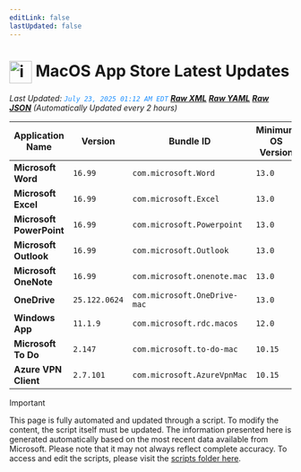 ```yaml
---
editLink: false
lastUpdated: false
---
```

# <img src="/images/App_Store_logo.png" alt="image" width="40" style="vertical-align: middle; display: inline-block;" /> MacOS App Store Latest Updates

<span class="extra-small">_Last Updated: <code style="color : dodgerblue">July 23, 2025 01:12 AM EDT</code> [**_Raw XML_**](https://github.com/cocopuff2u/MOFA/blob/main/latest_raw_files/macos_appstore_latest.xml) [**_Raw YAML_**](https://github.com/cocopuff2u/MOFA/blob/main/latest_raw_files/macos_appstore_latest.yaml) [**_Raw JSON_**](https://github.com/cocopuff2u/MOFA/blob/main/latest_raw_files/macos_appstore_latest.json)
 (Automatically Updated every 2 hours)_</span>

| Application Name | Version | Bundle ID | Minimum OS Version | Icon |
|------------------|---------|-----------|-------------------|------|
| **Microsoft Word** | `16.99` | `com.microsoft.Word` | `13.0` | <img src='https://is1-ssl.mzstatic.com/image/thumb/Purple211/v4/66/c5/4b/66c54b6b-0ea7-cd7f-e1d8-8bdc2a84eb84/MSWD.png/512x512bb.png' width='25%' height='25%' /> |
| **Microsoft Excel** | `16.99` | `com.microsoft.Excel` | `13.0` | <img src='https://is1-ssl.mzstatic.com/image/thumb/Purple211/v4/d6/d9/9f/d6d99f1e-8c67-96d9-3621-1435ebfae194/XCEL.png/512x512bb.png' width='25%' height='25%' /> |
| **Microsoft PowerPoint** | `16.99` | `com.microsoft.Powerpoint` | `13.0` | <img src='https://is1-ssl.mzstatic.com/image/thumb/Purple221/v4/d7/ea/f6/d7eaf68e-d6a2-80eb-9c5c-71024ca43246/PPT3.png/512x512bb.png' width='25%' height='25%' /> |
| **Microsoft Outlook** | `16.99` | `com.microsoft.Outlook` | `13.0` | <img src='https://is1-ssl.mzstatic.com/image/thumb/Purple211/v4/45/b8/02/45b80293-cb7c-d508-09db-e3ea56f6cf9b/Outlook.png/512x512bb.png' width='25%' height='25%' /> |
| **Microsoft OneNote** | `16.99` | `com.microsoft.onenote.mac` | `13.0` | <img src='https://is1-ssl.mzstatic.com/image/thumb/Purple211/v4/27/8d/e2/278de22f-3a78-064f-8757-59b4b880797b/OneNote.png/512x512bb.png' width='25%' height='25%' /> |
| **OneDrive** | `25.122.0624` | `com.microsoft.OneDrive-mac` | `13.0` | <img src='https://is1-ssl.mzstatic.com/image/thumb/Purple211/v4/7a/b5/36/7ab53655-3a44-6df7-b9d4-0a07026003b4/OneDrive.png/512x512bb.png' width='25%' height='25%' /> |
| **Windows App** | `11.1.9` | `com.microsoft.rdc.macos` | `12.0` | <img src='https://is1-ssl.mzstatic.com/image/thumb/Purple211/v4/a5/28/4d/a5284d7b-bb8b-07f8-bdee-4ae23603268f/AppIcon-0-0-85-220-0-0-4-0-2x.png/512x512bb.png' width='25%' height='25%' /> |
| **Microsoft To Do** | `2.147` | `com.microsoft.to-do-mac` | `10.15` | <img src='https://is1-ssl.mzstatic.com/image/thumb/Purple211/v4/27/bf/cf/27bfcf9c-3196-e934-6429-fe256e90aac2/AppIcon-Release-0-85-220-0-4-2x-sRGB.png/512x512bb.png' width='25%' height='25%' /> |
| **Azure VPN Client** | `2.7.101` | `com.microsoft.AzureVpnMac` | `10.15` | <img src='https://is1-ssl.mzstatic.com/image/thumb/Purple221/v4/23/60/df/2360df4b-4ac5-4480-bb3e-4f59df6c3e64/AppIcon-85-220-0-4-0-0-2x-0-0.png/512x512bb.png' width='25%' height='25%' /> |

> [!IMPORTANT]
> This page is fully automated and updated through a script. To modify the content, the script itself must be updated. The information presented here is generated automatically based on the most recent data available from Microsoft. Please note that it may not always reflect complete accuracy. To access and edit the scripts, please visit the [scripts folder here](https://github.com/cocopuff2u/MOFA_WEBSITE/tree/main/update_readme_scripts).
